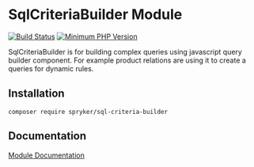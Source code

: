 # SqlCriteriaBuilder Module
[![Build Status](https://travis-ci.org/spryker/sql-criteria-builder.svg)](https://travis-ci.org/spryker/sql-criteria-builder)
[![Minimum PHP Version](https://img.shields.io/badge/php-%3E%3D%207.2-8892BF.svg)](https://php.net/)

SqlCriteriaBuilder is for building complex queries using javascript query builder component. For example product relations are using it to create a queries for dynamic rules.

## Installation

```
composer require spryker/sql-criteria-builder
```

## Documentation

[Module Documentation](https://github.com/oliwierptak/everon-criteria-builder)

